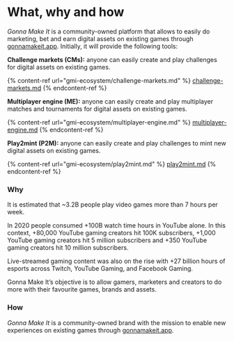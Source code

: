 # What, why and how

_Gonna Make It_ is a community-owned platform that allows to easily do marketing, bet and earn digital assets on existing games through [gonnamakeit.app](https://gonnamakeit.app). Initially, it will provide the following tools:

**Challenge markets (CMs):** anyone can easily create and play challenges for digital assets on existing games.&#x20;

{% content-ref url="gmi-ecosystem/challenge-markets.md" %}
[challenge-markets.md](gmi-ecosystem/challenge-markets.md)
{% endcontent-ref %}

**Multiplayer engine (ME):** anyone can easily create and play multiplayer matches and tournaments for digital assets on existing games.

{% content-ref url="gmi-ecosystem/multiplayer-engine.md" %}
[multiplayer-engine.md](gmi-ecosystem/multiplayer-engine.md)
{% endcontent-ref %}

**Play2mint (P2M):** anyone can easily create and play challenges to mint new digital assets on existing games.

{% content-ref url="gmi-ecosystem/play2mint.md" %}
[play2mint.md](gmi-ecosystem/play2mint.md)
{% endcontent-ref %}

### Why

It is estimated that \~3.2B people play video games more than 7 hours per week.

In 2020 people consumed +100B watch time hours in YouTube alone. In this context, +80,000 YouTube gaming creators hit 100K subscribers​, +1,000 YouTube gaming creators hit 5 million subscribers​ and +350 YouTube gaming creators hit 10 million subscribers​.

Live-streamed gaming content was also on the rise​ with +27 billion hours of esports across Twitch, YouTube Gaming, and Facebook Gaming.

Gonna Make It’s objective is to allow gamers, marketers and creators to do more with their favourite games, brands and assets.

### How&#x20;

_Gonna Make It_ is a community-owned brand with the mission to enable new experiences on existing games through [gonnamakeit.app](https://gonnamakeit.app).

